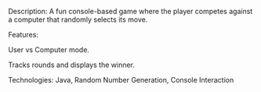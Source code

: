 Description:
A fun console-based game where the player competes against a computer that randomly selects its move.

Features:

User vs Computer mode.

Tracks rounds and displays the winner.

Technologies:
Java, Random Number Generation, Console Interaction
